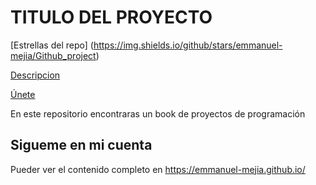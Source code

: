 # TITULO DEL PROYECTO

[Estrellas del repo] (https://img.shields.io/github/stars/emmanuel-mejia/Github_project)

[Descripcion]()

[Únete](https://github.com/emmanuel-mejia/Github_project/tree/main/.github#titulo-del-proyecto)

En este repositorio encontraras un book de proyectos de programación

## Sigueme en mi cuenta
Pueder ver el contenido completo en https://emmanuel-mejia.github.io/
